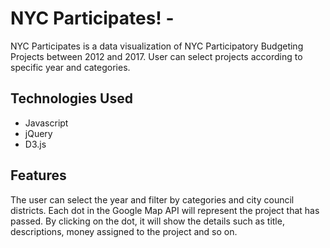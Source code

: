 # NYC Participates! -

NYC Participates is a data visualization of NYC Participatory Budgeting Projects between 2012 and 2017. User can select projects according to specific year and categories.

## Technologies Used
+ Javascript
+ jQuery
+ D3.js

## Features


The user can select the year and filter by categories and city council districts. Each dot in the Google Map API will represent the project that has passed. By clicking on the dot, it will show the details such as title, descriptions, money assigned to the project and so on. 
